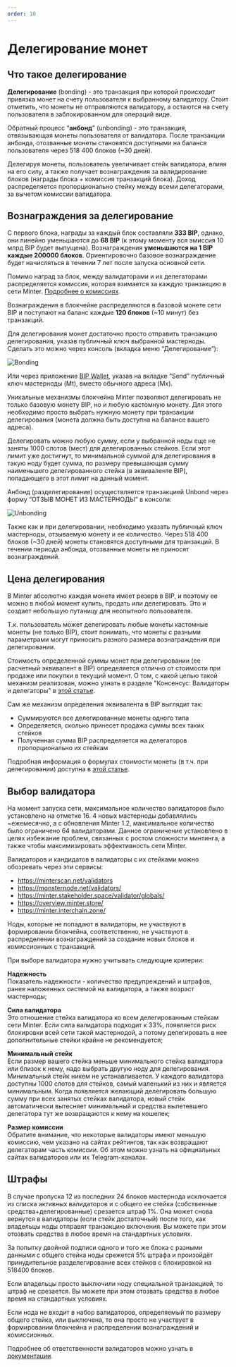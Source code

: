```yaml
---
order: 10
---
```


# Делегирование монет

## Что такое делегирование
**Делегирование** (bonding) - это транзакция при которой происходит привязка монет на счету пользователя к выбранному валидатору. Стоит отметить, что монеты не отправляются валидатору, а остаются на счету пользователя в заблокированном для операций виде.

Обратный процесс “**анбонд**” (unbonding) - это транзакция, отвязывающая монеты пользователя от валидатора. После транзакции анбонда, отозванные монеты становятся доступными на балансе пользователя через 518 400 блоков (~30 дней).

Делегируя монеты, пользователь увеличивает стейк валидатора, влияя на его силу, а также получает вознаграждения за валидирование блоков (награды блока + комиссия транзакций блока). Доход распределяется пропорционально стейку между всеми делегаторами, за вычетом комиссии валидатора.

## Вознаграждения за делегирование

С первого блока, награды за каждый блок составляли **333 BIP**, однако, они линейно уменьшаются до **68 BIP** (к этому моменту вся эмиссия 10 млрд BIP будет выпущена). Вознаграждения **уменьшаются на 1 BIP каждые 200000 блоков**. Ориентировочно базовое вознаграждение будет начисляться в течении 7 лет после запуска основной сети.

Помимо наград за блок, между валидаторами и их делегаторами распределяется комиссия, которая взимается за каждую транзакцию в сети Minter. [Подробнее о комиссиях](https://docs.minter.network/#section/Commissions).

Вознаграждения в блокчейне распределяются в базовой монете сети BIP и поступают на баланс каждые **120 блоков** (~10 минут) без транзакций.

Для делегирования монет достаточно просто отправить транзакцию делегирования, указав публичный ключ выбранной мастерноды. Сделать это можно через консоль (вкладка меню “Делегирование”):

![Bonding](/img/docs/bonding.jpg)

Или через приложение [BIP Wallet](https://www.bip.to/), указав на вкладке “Send” публичный ключ мастерноды (Mt), вместо обычного адреса (Mx).

Уникальные механизмы блокчейна Minter позволяют делегировать не только базовую монету BIP, но и любую кастомную монету. Для этого необходимо просто выбрать нужную монету при транзакции делегирования (монета должна быть доступна на балансе вашего адреса).

Делегировать можно любую сумму, если у выбранной ноды еще не заняты 1000 слотов (мест) для делегированных стейков. Если этот лимит уже достигнут, то минимальной суммой для делегирования в такую ноду будет сумма, по размеру превышающая сумму наименьшего делегированного стейка (в эквиваленте BIP), попадающего в этот лимит на данный момент.

Анбонд (разделегирование) осуществляется транзакцией Unbond через форму “ОТЗЫВ МОНЕТ ИЗ МАСТЕРНОДЫ” в консоли:

![Unbonding](/img/docs/unbonding.jpg)

Также как и при делегировании, необходимо указать публичный ключ мастерноды, отзываемую монету и ее количество. Через 518 400 блоков (~30 дней) монеты становятся доступными для транзакций. В течении периода анбонда, отозванные монеты не приносят вознаграждений.

## Цена делегирования

В Minter абсолютно каждая монета имеет резерв в BIP, и поэтому ее можно в любой момент купить, продать или делегировать. Это и создает небольшую путаницу для неопытного пользователя.

Т.к. пользователь может делегировать любые монеты кастомные монеты (не только BIP), стоит понимать, что монеты с разными параметрами могут приносить разного размера вознаграждения при делегировании.

Стоимость определенной суммы монет при делегировании (ее расчетный эквивалент в BIP) определяется отлично от стоимости при продаже или покупки в текущий момент. О том, с какой целью такой механизм реализован, можно узнать в разделе "Консенсус: Валидаторы и делегаторы" в [этой статье](https://medium.com/@danillashin/minter-blockchain-development-7b0da2ec4744).

Сам же механизм определения эквивалента в BIP выглядит так:
- Суммируются все делегированные монеты одного типа
- Определяется, сколько принесет продажа суммы всех таких стейков
- Полученная сумма BIP распределяется на делегаторов пропорционально их стейкам

Подробная информация о формулах стоимости монеты (в т.ч. при делегировании) доступна в [этой статье](https://help.minter.network/ru/questions/194-pochemu-raznye-servisy-pokazyvayut-raznuyu-stoimost-v-bip-moikh-monet-pochemu-summa-bip-pri-prodazhe-kastomnykh-monet-otlichaetsya-ot-summy-bip-kotoraya-uchityvaetsya-pri-delegirovanii-togo-zhe-kolichestva).

## Выбор валидатора

На момент запуска сети, максимальное количество валидаторов было установлено на отметке 16. 4 новых мастерноды добавлялись ~ежемесячно, а с обновления Minter 1.2, максимальное количество было ограничено 64 валидаторами. Данное ограничение установлено в целях избежание проблем, связанных с ростом сложности минтинга, а также чтобы максимизировать эффективность сети Minter.

Валидаторов и кандидатов в валидаторы с их стейками  можно обозревать через эти сервисы:
- https://minterscan.net/validators
- https://monsternode.net/validators/
- https://minter.stakeholder.space/validator/globals/
- https://overview.minter.store/
- https://minter.interchain.zone/

Ноды, которые не попадают в валидаторы, не участвуют в формировании блокчейна, соответственно, не участвуют в распределении вознаграждений за создание новых блоков и комиссионных с транзакций.

При выборе валидатора нужно учитывать следующие критерии:

**Надежность**<br>
Показатель надежности - количество предупреждений и штрафов, ранее наложенных системой на валидатора, а также возраст мастерноды;

**Сила валидатора**<br>
Это отношение стейка валидатора ко всем делегированным стейкам сети Minter. Если сила валидатора подходит к 33%, появляется риск блокировки всей сети такой мастернодой, а потому делегировать в нее дополнительные стейки крайне не рекомендуется;

**Минимальный стейк**<br>
Если размер вашего стейка меньше минимального стейка валидатора или близок к нему, надо выбрать другую ноду для делегирования. Минимальный стейк никем не устанавливается. У каждого валидатора доступны 1000 слотов для стейков, самый маленький из них и является минимальным. Когда появляется желающий делегировать большую сумму при всех занятых стейках валидатора, новый стейк автоматически вытесняет минимальный и средства вылетевшего делегатора тут же возвращаются к нему на кошелек;

**Размер комиссии**<br>
Обратите внимание, что некоторые валидаторы имеют меньшую комиссию, чем указано на сайтах рейтингов, так как возвращают делегаторам часть комиссии. Об этом можно узнать на официальных сайтах валидаторов или их Telegram-каналах.

## Штрафы

В случае пропуска 12 из последних 24 блоков мастернода исключается из списка активных валидаторов и с общего ее стейка  (собственные средства+делегированные) срезается штраф 1%. Она может снова вернутся в валидаторы (если стейк достаточный) после того, как владельцы ноды отправят транзакцию включения. Вы можете при этом отозвать средства в любое время на стандартных условиях. 

За попытку двойной подписи одного и того же блока с разными данными с общего стейка ноды срежется 5% штрафа и произойдёт принудительное разделегирование всех стейков с блокировкой на 518400 блоков. 

Если владельцы просто выключили ноду специальной транзакцией, то штраф не срезается. Вы можете при этом отозвать средства в любое время на стандартных условиях.

Если нода не входит в набор валидаторов, определяемый по размеру общего стейка, или выключена, то она просто не участвует в формировании блокчейна и распределении вознаграждений и комиссионных.

Подробнее об ответственности валидаторов можно узнать в [документации](https://docs.minter.network/#section/Validators/Rules-and-fines).
